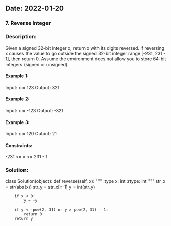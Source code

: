 ## Date:  2022-01-20 
### 7. Reverse Integer
### Description:
Given a signed 32-bit integer x, return x with its digits reversed. If reversing x causes the value to go outside the signed 32-bit integer range [-231, 231 - 1], then return 0.
Assume the environment does not allow you to store 64-bit integers (signed or unsigned).
#### Example 1:
  Input: x = 123
  Output: 321
#### Example 2:
  Input: x = -123
  Output: -321
#### Example 3:
  Input: x = 120
  Output: 21
#### Constraints:
  -231 <= x <= 231 - 1

### Solution:
class Solution(object):
    def reverse(self, x):
        """
        :type x: int
        :rtype: int
        """
        str_x = str(abs(x))
        str_y = str_x[::-1]
        y = int(str_y)
        
        if x < 0:
            y = -y
        
        if y < -pow(2, 31) or y > pow(2, 31) - 1:
            return 0
        return y
